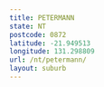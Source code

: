 ```yaml
---
title: PETERMANN
state: NT
postcode: 0872
latitude: -21.949513
longitude: 131.298809
url: /nt/petermann/
layout: suburb
---
```

